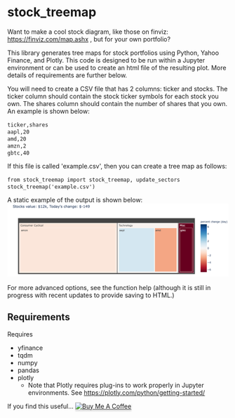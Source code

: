 # stock_treemap 
Want to make a cool stock diagram, like those on finviz: https://finviz.com/map.ashx , but
for your own portfolio? 

This library generates tree maps for stock portfolios using Python, Yahoo Finance, and Plotly. This code
is designed to be run within a Jupyter environment or can be used to create an html file of the 
resulting plot. More details of requirements are further below.

You will need to create a CSV file that has 2 columns: ticker and stocks. The ticker
column should contain the stock ticker symbols for each stock you own. The shares
column should contain the number of shares that you own. An example is shown below:

```
ticker,shares
aapl,20
amd,20
amzn,2
gbtc,40
```

If this file is called 'example.csv', then you can create a tree map as follows:

```
from stock_treemap import stock_treemap, update_sectors
stock_treemap('example.csv')
```

A static example of the output is shown below:
![Example tree map created by stock_treemap()](https://raw.githubusercontent.com/jmshea/stock_treemap/main/example.png)

For more advanced options, see the function help (although it is still in progress with recent updates
to provide saving to HTML.)

Requirements
---
Requires
* yfinance
* tqdm
* numpy
* pandas
* plotly
  * Note that Plotly requires plug-ins to work properly in Jupyter environments.
See https://plotly.com/python/getting-started/

If you find this useful... 
 <a href="https://www.buymeacoffee.com/jshea" target="_blank"><img src="https://www.buymeacoffee.com/assets/img/custom_images/orange_img.png" alt="Buy Me A Coffee" style="height: 41px !important;width: 174px !important;box-shadow: 0px 3px 2px 0px rgba(190, 190, 190, 0.5) !important;-webkit-box-shadow: 0px 3px 2px 0px rgba(190, 190, 190, 0.5) !important;" ></a>
